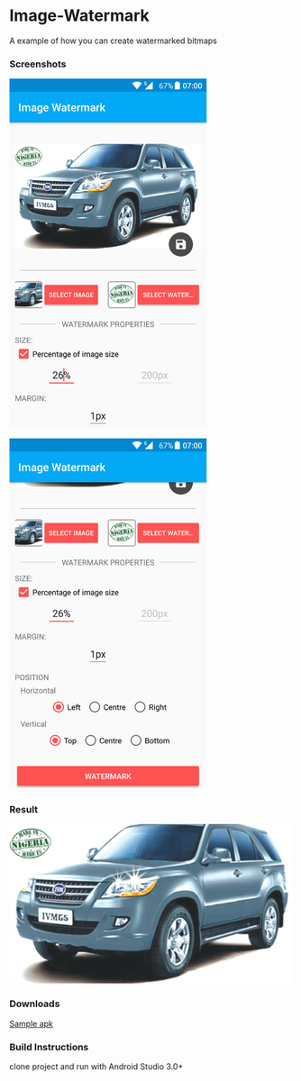 # Image-Watermark
A example of how you can create watermarked bitmaps

<h3>Screenshots</h3>
<p><img src="https://github.com/wilburt/Image-Watermark/blob/master/sample/screenshot1.png" width="350px" height="auto"/></p>
<p><img src="https://github.com/wilburt/Image-Watermark/blob/master/sample/screenshot2.png" width="350px" height="auto"/></p>

<h3>Result</h3>
<p><img src="https://github.com/wilburt/Image-Watermark/blob/master/sample/resultant_image.jpg" width="700px" height="auto"/></p>

<h3>Downloads</h3>
<a href="https://github.com/wilburt/Image-Watermark/blob/master/sample/app-debug.apk?raw=true">Sample apk</a>

<h3>Build Instructions</h3>
clone project and run with Android Studio 3.0+
